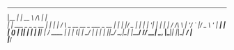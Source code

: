  _______                 _____                                  _   
|__   __|               |  __ \      /\                        | |  
   | | ___  _   _ _ __  | |  | |    /  \   _ __ __ _  ___ _ __ | |_ 
   | |/ _ \| | | | '__| | |  | |   / /\ \ | '__/ _` |/ _ \ '_ \| __|
   | | (_) | |_| | |    | |__| |  / ____ \| | | (_| |  __/ | | | |_ 
   |_|\___/ \__,_|_|    |_____/  /_/    \_\_|  \__, |\___|_| |_|\__|
                                                __/ |               
                                               |___/                
